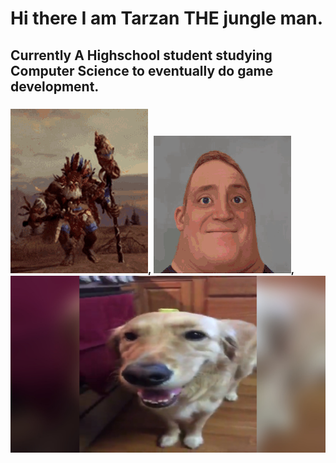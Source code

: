 # Hi there I am Tarzan THE jungle man.
## Currently A Highschool student studying Computer Science to eventually do game development.
### ![alt text](wurrzag-total-war-warhammer.gif), ![alt text](incredible-incredible-turning-into-canny.gif), ![alt text](ButterDog.jpg)
